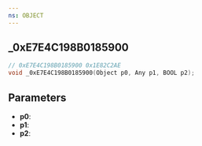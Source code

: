 ```yaml
---
ns: OBJECT
---
```

## _0xE7E4C198B0185900

```c
// 0xE7E4C198B0185900 0x1E82C2AE
void _0xE7E4C198B0185900(Object p0, Any p1, BOOL p2);
```


## Parameters
* **p0**: 
* **p1**: 
* **p2**: 

